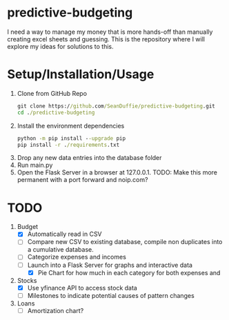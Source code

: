 # predictive-budgeting

I need a way to manage my money that is more hands-off than manually creating excel sheets and guessing. This is the repository where I will explore my ideas for solutions to this.

# Setup/Installation/Usage

1. Clone from GitHub Repo
    ``` cmd
    git clone https://github.com/SeanDuffie/predictive-budgeting.git
    cd ./predictive-budgeting
    ```
2. Install the environment dependencies
    ``` cmd
    python -m pip install --upgrade pip
    pip install -r ./requirements.txt
    ```
3. Drop any new data entries into the database folder
4. Run main.py
5. Open the Flask Server in a browser at 127.0.0.1.
TODO: Make this more permanent with a port forward and noip.com?

# TODO

1. Budget
    - [x] Automatically read in CSV
    - [ ] Compare new CSV to existing database, compile non duplicates into a cumulative database.
    - [ ] Categorize expenses and incomes
    - [ ] Launch into a Flask Server for graphs and interactive data
        - [x] Pie Chart for how much in each category for both expenses and 
2. Stocks
    - [x] Use yfinance API to access stock data
    - [ ] Milestones to indicate potential causes of pattern changes
3. Loans
    - [ ] Amortization chart?